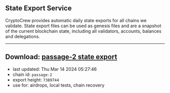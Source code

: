 ## State Export Service
CryptoCrew provides automatic daily state exports for all chains we validate. State export files can be used as genesis files and are a snapshot of the current blockchain state, including all validators, accounts, balances and delegations.

---
**Download: [passage-2 state export](https://dl-eu2.ccvalidators.com/SERVICE/passage/passage-2_export_7389744.json)**
---

- last updated: Thu Mar 14 2024 05:27:46
- chain id: `passage-2`
- export height: `7389744`
- use for: airdrops, local tests, chain recovery
